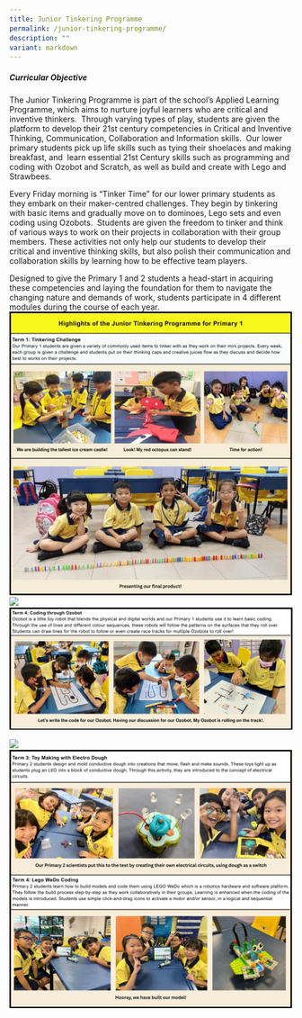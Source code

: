 ```yaml
---
title: Junior Tinkering Programme
permalink: /junior-tinkering-programme/
description: ""
variant: markdown
---
```

##### **Curricular Objective**

The Junior Tinkering Programme is part of the school’s Applied Learning Programme, which aims to nurture joyful learners who are critical and inventive thinkers.  Through varying types of play, students are given the platform to develop their 21st century competencies in Critical and Inventive Thinking, Communication, Collaboration and Information skills.  Our lower primary students pick up life skills such as tying their shoelaces and making breakfast, and  learn essential 21st Century skills such as programming and coding with Ozobot and Scratch, as well as build and create with Lego and Strawbees.

Every Friday morning is “Tinker Time” for our lower primary students as they embark on their maker-centred challenges. They begin by tinkering with basic items and gradually move on to dominoes, Lego sets and even coding using Ozobots.  Students are given the freedom to tinker and think of various ways to work on their projects in collaboration with their group members. These activities not only help our students to develop their critical and inventive thinking skills, but also polish their communication and collaboration skills by learning how to be effective team players.

Designed to give the Primary 1 and 2 students a head-start in acquiring these competencies and laying the foundation for them to navigate the changing nature and demands of work, students participate in 4 different modules during the course of each year.
![](/images/Our%20Curriculum/Signature%20Programmes/Applied%20Learning%20Prog%20(ALP)/Junior%20Tinkering%20Programme/JTP_programme_1.png)
![](/images/Our%20Curriculum/Signature%20Programmes/Applied%20Learning%20Prog%20(ALP)/Junior%20Tinkering%20Programme/JTP_programme_2.png)
![](/images/Our%20Curriculum/Signature%20Programmes/Applied%20Learning%20Prog%20(ALP)/Junior%20Tinkering%20Programme/JTP_programme_3.png)

![](/images/Our%20Curriculum/Signature%20Programmes/Applied%20Learning%20Prog%20(ALP)/Junior%20Tinkering%20Programme/P2_JTP_programme_1.png)
![](/images/Our%20Curriculum/Signature%20Programmes/Applied%20Learning%20Prog%20(ALP)/Junior%20Tinkering%20Programme/P2_JTP_programme_2.png)